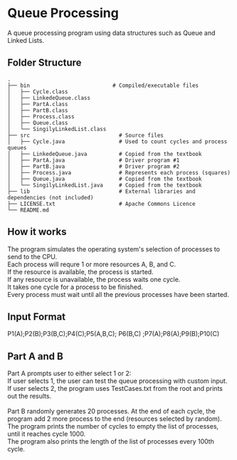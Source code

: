 # Queue Processing

A queue processing program using data structures such as Queue and Linked Lists. <br />

## Folder Structure

    .
    ├── bin                          # Compiled/executable files
    │   ├── Cycle.class              
    │   ├── LinkedeQueue.class        
    │   ├── PartA.class             
    │   ├── PartB.class           
    │   ├── Process.class           
    │   ├── Queue.class            
    │   └── SingilyLinkedList.class    
    ├── src                            # Source files
    │   ├── Cycle.java                 # Used to count cycles and process queues  
    │   ├── LinkedeQueue.java          # Copied from the textbook
    │   ├── PartA.java                 # Driver program #1
    │   ├── PartB.java                 # Driver program #2
    │   ├── Process.java               # Represents each process (squares)
    │   ├── Queue.java                 # Copied from the textbook
    │   └── SingilyLinkedList.java     # Copied from the textbook
    ├── lib                            # External libraries and dependencies (not included)
    ├── LICENSE.txt                    # Apache Commons Licence
    └── README.md 

## How it works

The program simulates the operating system's selection of processes to send to the CPU. <br />
Each process will requre 1 or more resources A, B, and C. <br />
If the resource is available, the process is started. <br />
If any resource is unavailable, the process waits one cycle. <br />
It takes one cycle for a process to be finished. <br />
Every process must wait until all the previous processes have been started. <br />

## Input Format

P1(A);P2(B);P3(B,C);P4(C);P5(A,B,C); P6(B,C) ;P7(A);P8(A);P9(B);P10(C) <br />

## Part A and B

Part A prompts user to either select 1 or 2: <br />
If user selects 1, the user can test the queue processing with custom input.  <br />
If user selects 2, the program uses TestCases.txt from the root and prints out the results. <br />
<br />
Part B randomly generates 20 processes. At the end of each cycle, the program add 2 more process to the end (resources selected by random). <br />
The program prints the number of cycles to empty the list of processes, until it reaches cycle 1000. <br />
The program also prints the length of the list of processes every 100th cycle. 
